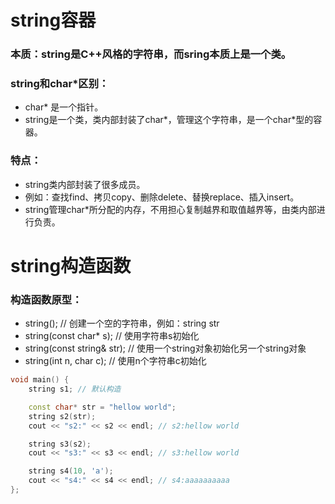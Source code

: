 # string容器
### 本质：string是C++风格的字符串，而sring本质上是一个类。
### string和char*区别：
* char* 是一个指针。
* string是一个类，类内部封装了char*，管理这个字符串，是一个char*型的容器。
### 特点：
* string类内部封装了很多成员。
* 例如：查找find、拷贝copy、删除delete、替换replace、插入insert。
* string管理char*所分配的内存，不用担心复制越界和取值越界等，由类内部进行负责。

# string构造函数
### 构造函数原型：
* string(); // 创建一个空的字符串，例如：string str
* string(const char* s); // 使用字符串s初始化
* string(const string& str); // 使用一个string对象初始化另一个string对象
* string(int n, char c); // 使用n个字符串c初始化

```cpp
void main() {
	string s1; // 默认构造

	const char* str = "hellow world";
	string s2(str);
	cout << "s2:" << s2 << endl; // s2:hellow world

	string s3(s2);
	cout << "s3:" << s3 << endl; // s3:hellow world

	string s4(10, 'a');
	cout << "s4:" << s4 << endl; // s4:aaaaaaaaaa
};
```
